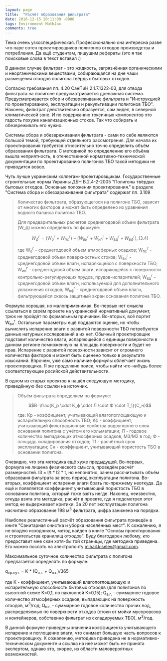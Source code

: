 ```yaml
---
layout: page
title:  "Расчёт образования фильтрата"
date: 2016-12-15 20:11:00 -0000
tags: Environment MathJax
comments: true
---
```


Тема очень узкоспецифическая. Профессионально она интересна разве что паре сотен проектировщиков полигонов отходов производства и потребления. Да ещё студентам, пишушим рефераты (это я так поисковые слова в текст вставил :)

В данном случае фильтрат - это жидкость, загрязнённая органическими и неорганическими веществами, собирающаяся на дне чаши размещения отходов полигона твёрдых бытовых отходов.

Согласно требования пп. 4.20 СанПиН 2.1.7.1322-03, для отвода фильтрата на полигоне предусматривается дренажная система. Предусматривается сбор и обезвреживание фильтрата и "Инструкцией по проектированию, эксплуатации и рекультивации полигонов ТБО". Наконец, фильтрат действительно образуется, сам видел, в северной климатической зоне. И по содержанию токсичных компонентов это гадость похуже канализационных стоков. Так что собирать и обезвреживать его нужно.

Системы сбора и обезвреживания фильтрата - сами по себе являются большой темой, требующей отдельного рассмотрения. Для начала их проектирования требуется относительно точно определить объём образования фильтрата. С методикой по определению его объёма вышла неприятность, в отечественной нормативно-технической документации по проектированию полигонов ТБО такой методики не приводится вовсе. 

Чуть лучше украинским коллегам-проектировщикам. Государственные строительные нормы Украины ДБН В.2.4-2-2005 "Полигоны твёрдых бытовых отходов. Основные положения проектирования." в разделе "Система сбора и обеззараживания фильтрата" содержат пп. 3.109 

> Количество фильтрата, образующегося на полигоне ТБО, зависит от многих факторов и может быть определено из уравнения водного баланса полигона ТБО.
>
> Для предварительных расчетов среднегодовой объем фильтрата \(W_ф\) можно определить по формуле:
>
> $$ W_ф^г=(W_о^г + W_{пс}^г)-(W_{ви}^г + W_{ип}^г + W_{вд}^г + W_{вф}^г),\,(3.4) $$
>
> где W<sub>о</sub><sup>г</sup> - среднегодовой объем атмосферных осадков; 
>  W<sub>пс</sub><sup>г</sup> - среднегодовой объем поверхностных стоков; 
>  W<sub>ви</sub><sup>г</sup> - среднегодовой объем влаги, испаряющейся с поверхности ТБО; 
>  W<sub>ип</sub><sup>г</sup> - среднегодовой объем влаги, испаряющейся с поверхности контрольно-регулирующих прудов, прудов-испарителей; 
>  W<sub>вд</sub><sup>г</sup> - среднегодовой объем влаги, используемой для дополнительного увлажнения отходов;
>  W<sub>вф</sub><sup>г</sup> - среднегодовой объем влаги, фильтрующейся сквозь защитный экран основания полигона ТБО.

Формула хорошая, но малоприменимая. Во-первых нет смысла ссылаться в своём проекте на украинский нормативный документ, трюк не пройдёт по формальным причинам. Во-вторых, всё портит W<sub>ви</sub><sup>г</sup>. Остальные параметры ещё поддаются оценке, но чтобы вычислить испарение влаги с развитой поверхности ТБО потребуются данные натурных исследований а их нет. Обычный проектировщик подставит количество влаги, испаряющейся с единицы поверхности в данном регионе помноженную на площадь поверхности и будет не прав. Испарение с развитой поверхности зависит от огромного количества факторов и может быть оценено только в результате изысканий. Впрочем, уже само наличие формулы облегчает жизнь проектировщика. Я же продолжил поиск, чтобы найти что-нибудь более соответствующее росийской действительности.

В одном из старых проектов я нашёл следующую методику, приведённую без ссылки на источник. 

> Объём фильтрата определяем по формуле:
>
> $$B=\frac{К_р \cdot К_ф \cdot Л \cdot Ф \cdot Т_1}{С_н}$$
>
> где: Кр - коэффициент, учитывающий влагопоглощающую и испарительную способность ТБО;
> Кф - коэффициент, учитывающий фильтрационные свойства водоупорного слоя основания полигона с учётом его кольматации;
> Л - годовое количество выпадающих атмосферных осадков, М3/М2 в год;
> Ф - площадь складирования отходов;
> Т1 - расчётный срок эксплуатации;
> Сн - коэффициент, учитывающий пористость ТБО в основании полигона.</quote>

Очевидно, что эта методика ещё хуже предыдущей. Во-первых, формула не лишена физического смысла, проведём расчёт размерностей. l3 = l/t * l2 * t, но непонятно, зачем рассчитывать объём образоваия фильтрата за весь период эксплуатации полигона. Во-вторых, коэффициент испарения влаги брать по-прежнему неоткуда. Да ещё и появляется коэффициент учитывающий пористость ТБО в основании полигона, который тоже взять негде. Наконец, неизвестно, откуда взята эта методика, расчёт в проекте, где я подсмотрел этот метод не выдерживает критики. За 20 лет эксплуатации полигона насчитано образование 198 м<sup>3</sup> фильтрата, цифра занижена на порядки.

Наиболее реалистичный расчёт образования фильтрата приведён в книге "Санитарная очистка и уборка населённых мест". К сожалению, я не владею исходником, метод найден в книге "Основы проектирования и строительства хранилищ отходов". Буду благодарен любому, кто предоставит мне скан хотя-бы той страницы, где методика приведена. Его можно послать на электропочту mihail.kiselev@gmail.com.

Максимальное суточное количество фильтрата с полигона предлагается определять по формуле:

<quote>q<sub>ср.сут.</sub> = K * (Q<sub>а.г.</sub> + Q<sub>п.г.</sub>)/365

где K - коэффициент, учитывающий влагопоглощающую и испарительную способность бытовых отхоодв (для полигонов по высотной схеме K=0,1, по наклонной K=0,15);
Q<sub>а.г.</sub> - суммарное годовое количество атмосферных осадков, выпадающих на поверхность отходов, м<sup>3</sup>/год;
Q<sub>п.г.</sub> - суммарное годовое количество прочих вод, распределяемых по поверхности отходов (стоки от мойки мусоровозов и контейнеров, собственно фильтрат из складируемых ТБО), м<sup>3</sup>/год.</quote>

В данной формуле приведены значения коэффициента учитывающего испарение и поглощение влаги, что снимает большую часть вопросов к проектировщику. К сожалению, методика приведена не в нормативно-техническом документе и ссылка на неё может быть не принята экспертом, однако это, скорее, из области маловероятных возможностей. 